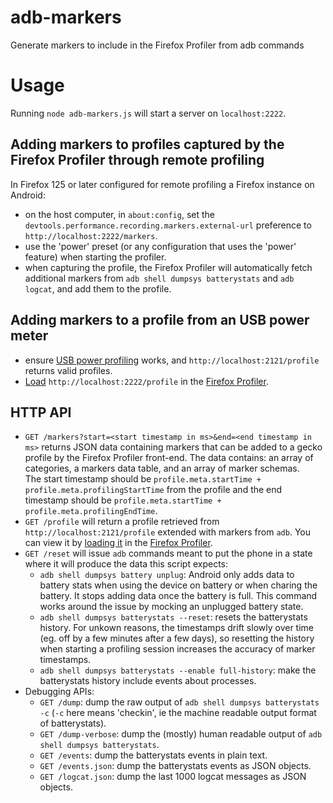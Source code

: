 # adb-markers
Generate markers to include in the Firefox Profiler from adb commands

# Usage

Running `node adb-markers.js` will start a server on `localhost:2222`.

## Adding markers to profiles captured by the Firefox Profiler through remote profiling
In Firefox 125 or later configured for remote profiling a Firefox instance on Android:
- on the host computer, in `about:config`, set the `devtools.performance.recording.markers.external-url` preference to `http://localhost:2222/markers`.
- use the 'power' preset (or any configuration that uses the 'power' feature) when starting the profiler.
- when capturing the profile, the Firefox Profiler will automatically fetch additional markers from `adb shell dumpsys batterystats` and `adb logcat`, and add them to the profile.

## Adding markers to a profile from an USB power meter

- ensure [USB power profiling](https://github.com/fqueze/usb-power-profiling) works, and `http://localhost:2121/profile` returns valid profiles.
- [Load](https://profiler.firefox.com/from-url/http%3A%2F%2Flocalhost%3A2222%2Fprofile/calltree/?v=10) `http://localhost:2222/profile` in the [Firefox Profiler](https://profiler.firefox.com). 

## HTTP API
- `GET /markers?start=<start timestamp in ms>&end=<end timestamp in ms>` returns JSON data containing markers that can be added to a gecko profile by the Firefox Profiler front-end.
The data contains: an array of categories, a markers data table, and an array of marker schemas.  
The start timestamp should be `profile.meta.startTime + profile.meta.profilingStartTime` from the profile and the end timestamp should be `profile.meta.startTime + profile.meta.profilingEndTime`.
- `GET /profile` will return a profile retrieved from `http://localhost:2121/profile` extended with markers from `adb`. You can view it by [loading it](https://profiler.firefox.com/from-url/http%3A%2F%2Flocalhost%3A2222%2Fprofile/calltree/?v=10) in the [Firefox Profiler](https://profiler.firefox.com).
- `GET /reset` will issue `adb` commands meant to put the phone in a state where it will produce the data this script expects:
  - `adb shell dumpsys battery unplug`: Android only adds data to battery stats when using the device on battery or when charing the battery. It stops adding data once the battery is full. This command works around the issue by mocking an unplugged battery state.
  - `adb shell dumpsys batterystats --reset`: resets the batterystats history. For unkown reasons, the timestamps drift slowly over time (eg. off by a few minutes after a few days), so resetting the history when starting a profiling session increases the accuracy of marker timestamps.
  - `adb shell dumpsys batterystats --enable full-history`: make the batterystats history include events about processes.
- Debugging APIs:
  - `GET /dump`: dump the raw output of `adb shell dumpsys batterystats -c` (`-c` here means 'checkin', ie the machine readable output format of batterystats).
  - `GET /dump-verbose`: dump the (mostly) human readable output of `adb shell dumpsys batterystats`.
  - `GET /events`: dump the batterystats events in plain text.
  - `GET /events.json`: dump the batterystats events as JSON objects.
  - `GET /logcat.json`: dump the last 1000 logcat messages as JSON objects.
